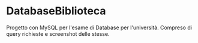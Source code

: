 # DatabaseBiblioteca
Progetto con MySQL per l'esame di Database per l'università. Compreso di query richieste e screenshot delle stesse.
